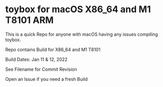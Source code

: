 # toybox for macOS X86_64 and M1 T8101 ARM 

This is a quick Repo for anyone with macOS having any issues compiling toybox.

Repo contains Build for X86_64 and M1 T8101

Build Dates: Jan 11 & 12, 2022

See Filename for Commit Revision

Open an Issue if you need a fresh Build
